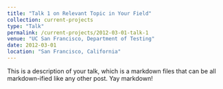 ```yaml
---
title: "Talk 1 on Relevant Topic in Your Field"
collection: current-projects
type: "Talk"
permalink: /current-projects/2012-03-01-talk-1
venue: "UC San Francisco, Department of Testing"
date: 2012-03-01
location: "San Francisco, California"
---
```


This is a description of your talk, which is a markdown files that can be all markdown-ified like any other post. Yay markdown!
